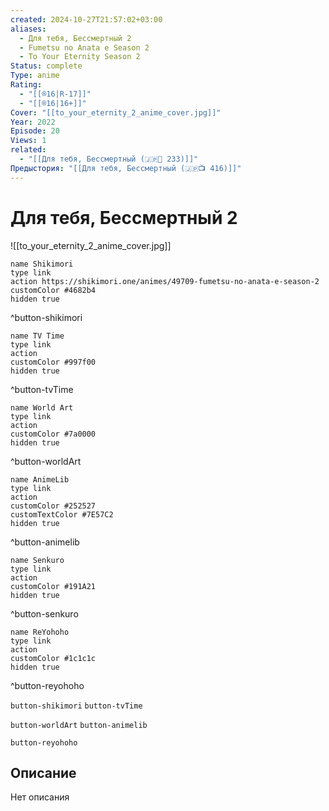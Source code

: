```yaml
---
created: 2024-10-27T21:57:02+03:00
aliases:
  - Для тебя, Бессмертный 2
  - Fumetsu no Anata e Season 2
  - To Your Eternity Season 2
Status: complete
Type: anime
Rating:
  - "[[®️16|R-17]]"
  - "[[®️16|16+]]"
Cover: "[[to_your_eternity_2_anime_cover.jpg]]"
Year: 2022
Episode: 20
Views: 1
related:
  - "[[Для тебя, Бессмертный (🇯🇵📗 233)]]"
Предыстория: "[[Для тебя, Бессмертный (🇯🇵📺 416)]]"
---
```


# Для тебя, Бессмертный 2

![[to_your_eternity_2_anime_cover.jpg]]

```button
name Shikimori
type link
action https://shikimori.one/animes/49709-fumetsu-no-anata-e-season-2
customColor #4682b4
hidden true
```
^button-shikimori

```button
name TV Time
type link
action 
customColor #997f00
hidden true
```
^button-tvTime

```button
name World Art
type link
action 
customColor #7a0000
hidden true
```
^button-worldArt

```button
name AnimeLib
type link
action 
customColor #252527
customTextColor #7E57C2
hidden true
```
^button-animelib

```button
name Senkuro
type link
action 
customColor #191A21
hidden true
```
^button-senkuro

```button
name ReYohoho
type link
action 
customColor #1c1c1c
hidden true
```
^button-reyohoho



`button-shikimori` `button-tvTime`

`button-worldArt` `button-animelib`

`button-reyohoho`

## Описание

Нет описания
